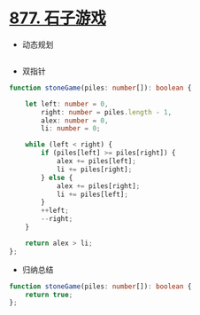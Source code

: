 
# [877. 石子游戏](https://leetcode-cn.com/problems/stone-game/)

- 动态规划

```typescript

```

- 双指针

```typescript
function stoneGame(piles: number[]): boolean {

    let left: number = 0,
        right: number = piles.length - 1,
        alex: number = 0,
        li: number = 0;

    while (left < right) {
        if (piles[left] >= piles[right]) {
            alex += piles[left];
            li += piles[right];
        } else {
            alex += piles[right];
            li += piles[left];
        }
        ++left;
        --right;
    }

    return alex > li;
};
```

- 归纳总结

```typescript
function stoneGame(piles: number[]): boolean {
    return true;
};
```
